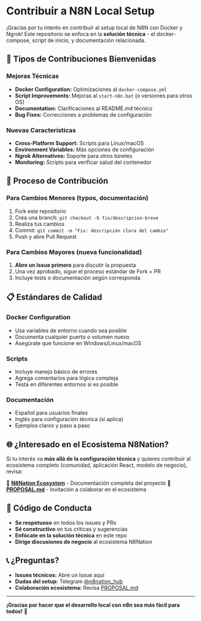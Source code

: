 # Contribuir a N8N Local Setup

¡Gracias por tu interés en contribuir al setup local de N8N con Docker y Ngrok! Este repositorio se enfoca en la **solución técnica** - el docker-compose, script de inicio, y documentación relacionada.

## 🎯 **Tipos de Contribuciones Bienvenidas**

### **Mejoras Técnicas**
- **Docker Configuration:** Optimizaciones al `docker-compose.yml`
- **Script Improvements:** Mejoras al `start-n8n.bat` (o versiones para otros OS)
- **Documentation:** Clarificaciones al README.md técnico
- **Bug Fixes:** Correcciones a problemas de configuración

### **Nuevas Características**
- **Cross-Platform Support:** Scripts para Linux/macOS
- **Environment Variables:** Más opciones de configuración
- **Ngrok Alternatives:** Soporte para otros túneles
- **Monitoring:** Scripts para verificar salud del contenedor

## 🚀 **Proceso de Contribución**

### **Para Cambios Menores** (typos, documentación)
1. Fork este repositorio
2. Crea una branch: `git checkout -b fix/descripcion-breve`
3. Realiza tus cambios
4. Commit: `git commit -m "Fix: descripción clara del cambio"`
5. Push y abre Pull Request

### **Para Cambios Mayores** (nueva funcionalidad)
1. **Abre un Issue primero** para discutir la propuesta
2. Una vez aprobado, sigue el proceso estándar de Fork + PR
3. Incluye tests o documentación según corresponda

## 📋 **Estándares de Calidad**

### **Docker Configuration**
- Usa variables de entorno cuando sea posible
- Documenta cualquier puerto o volumen nuevo
- Asegúrate que funcione en Windows/Linux/macOS

### **Scripts**
- Incluye manejo básico de errores
- Agrega comentarios para lógica compleja
- Testa en diferentes entornos si es posible

### **Documentación**
- Español para usuarios finales
- Inglés para configuración técnica (si aplica)
- Ejemplos claros y paso a paso

## 🌐 **¿Interesado en el Ecosistema N8Nation?**

Si tu interés va **más allá de la configuración técnica** y quieres contribuir al ecosistema completo (comunidad, aplicación React, modelo de negocio), revisa:

📁 **[N8Nation Ecosystem](github.com/MrKaizen7/n8nation)** - Documentación completa del proyecto
🎯 **[PROPOSAL.md](./PROPOSAL.md)** - Invitación a colaborar en el ecosistema

## 🤝 **Código de Conducta**

- **Se respetuoso** en todos los issues y PRs
- **Sé constructivo** en tus críticas y sugerencias  
- **Enfócate en la solución técnica** en este repo
- **Dirige discusiones de negocio** al ecosistema N8Nation

## 📞 **¿Preguntas?**

- **Issues técnicos:** Abre un Issue aquí
- **Dudas del setup:** Telegram [@n8nation_hub](https://t.me/n8nation_hub)
- **Colaboración ecosistema:** Revisa [PROPOSAL.md](./PROPOSAL.md)

---

**¡Gracias por hacer que el desarrollo local con n8n sea más fácil para todos!** 🚀
